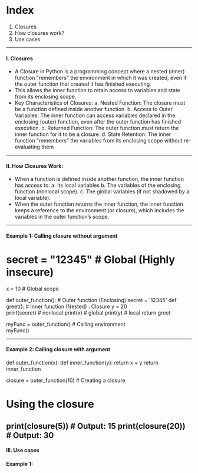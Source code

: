 # Index
1. Closures
2. How closures work?
3. Use cases
--------------------------------------------------------------------------------------------------------------------------------------------------------------------------------------------------------------------
#### I. Closures
 - A Closure in Python is a programming concept where a nested (inner) function "remembers" the environment in which it was created, even if the outer function that created it has finished executing.
 - This allows the inner function to retain access to variables and state from its enclosing scope.
 - Key Characteristics of Closures:
    a. Nested Function: The closure must be a function defined inside another function.
    b. Access to Outer Variables: The inner function can access variables declared in the enclosing (outer) function, even after the outer function has finished execution.
    c. Returned Function: The outer function must return the inner function for it to be a closure.
    d. State Retention: The inner function "remembers" the variables from its enclosing scope without re-evaluating them

--------------------------------------------------------------------------------------------------------------------------------------------------------------------------------------------------------------------
#### II. How Closures Work:
 - When a function is defined inside another function, the inner function has access to:
    a. Its local variables
    b. The variables of the enclosing function (nonlocal scope).
    c. The global variables (if not shadowed by a local variable).
 - When the outer function returns the inner function, the inner function keeps a reference to the environment (or closure), which includes the variables in the outer function’s scope.
----------------------------------------------------------------
#### Example 1: Calling closure without argument
# secret = "12345"   # Global (Highly insecure)
x = 10               # Global scope

def outer_function():      # Outer function (Enclosing)
    secret = '12345'
    def greet():           # Inner function (Nested) : Closure
        y = 20   
        print(secret)      # nonlocal
        print(x)           # global
        print(y)           # local
    return greet
    

myFunc = outer_function()  # Calling environment  
myFunc()

----------------------------------------------------------------
#### Example 2: Calling closure with argument
def outer_function(x):
    def inner_function(y):
        return x + y
    return inner_function

closure = outer_function(10)   # Creating a closure

# Using the closure
print(closure(5))    # Output: 15
print(closure(20))   # Output: 30
--------------------------------------------------------------------------------------------------------------------------------------------------------------------------------------------------------------------
#### III. Use cases
#### Example 1: 
